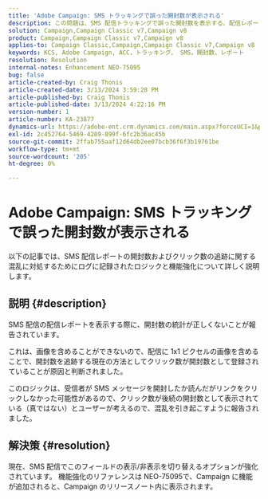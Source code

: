 ```yaml
---
title: 'Adobe Campaign: SMS トラッキングで誤った開封数が表示される'
description: この問題は、SMS 配信トラッキングで誤った開封数を表示する、配信レポート内の誤った開封数に関して一般的に報告された問題について説明します
solution: Campaign,Campaign Classic v7,Campaign v8
product: Campaign,Campaign Classic v7,Campaign v8
applies-to: Campaign Classic,Campaign,Campaign Classic v7,Campaign v8
keywords: KCS, Adobe Campaign, ACC，トラッキング， SMS，開封数，レポート
resolution: Resolution
internal-notes: Enhancement NEO-75095
bug: false
article-created-by: Craig Thonis
article-created-date: 3/13/2024 3:59:28 PM
article-published-by: Craig Thonis
article-published-date: 3/13/2024 4:22:16 PM
version-number: 1
article-number: KA-23877
dynamics-url: https://adobe-ent.crm.dynamics.com/main.aspx?forceUCI=1&pagetype=entityrecord&etn=knowledgearticle&id=5b0416a9-52e1-ee11-904d-6045bd006079
exl-id: 2c452764-5469-4289-899f-6fc2b36ac45b
source-git-commit: 2ffab755aaf12d64db2ee07bcb36f6f3b19761be
workflow-type: tm+mt
source-wordcount: '205'
ht-degree: 0%

---
```


# Adobe Campaign: SMS トラッキングで誤った開封数が表示される


以下の記事では、SMS 配信レポートの開封数およびクリック数の追跡に関する混乱に対処するためにログに記録されたロジックと機能強化について詳しく説明します。

## 説明 {#description}


SMS 配信の配信レポートを表示する際に、開封数の統計が正しくないことが報告されています。

これは、画像を含めることができないので、配信に 1x1 ピクセルの画像を含めることで、開封数を追跡する現在の方法としてクリック数が開封数として登録されていることが原因と判断されました。

このロジックは、受信者が SMS メッセージを開封したか読んだがリンクをクリックしなかった可能性があるので、クリック数が後続の開封数として表示されている（真ではない）とユーザーが考えるので、混乱を引き起こすように報告されました。


## 解決策 {#resolution}


現在、SMS 配信でこのフィールドの表示/非表示を切り替えるオプションが強化されています。 機能強化のリファレンスは NEO-75095で、Campaign に機能が追加されると、Campaign のリリースノート内に表示されます。
